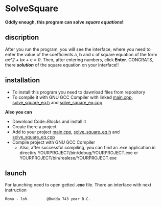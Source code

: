 # SolveSquare
**Oddly enough, this program can solve _square equations_!** 
## discription
After you run the program, you will see the interface, where you need to enter the value of the coefficients a, b and c of square equation of the form *ax^2 + bx + c = 0*.
Then, after entering numbers, click __Enter__. CONGRATS, there *__solution__* of the square equation on your interface!!
## installation
  * To install this program you need to dawnload files from repository
  * To compile it with GNU GCC Compiler with linked [main.cpp](https://github.com/MuliaAndrew/SolveSquare/blob/main/main.cpp), [solve_square_eq.h](https://github.com/MuliaAndrew/SolveSquare/blob/main/solve_square_eq.h) and  [solve_square_eq.cpp](https://github.com/MuliaAndrew/SolveSquare/blob/main/solve_square_eq.cpp)

__Also you can__
  * Dawnload Code::Blocks and install it 
  * Create there a project
  * Add to your project [main.cpp](https://github.com/MuliaAndrew/SolveSquare/blob/main/main.cpp), [solve_square_eq.h](https://github.com/MuliaAndrew/SolveSquare/blob/main/solve_square_eq.h) and [solve_square_eq.cpp](https://github.com/MuliaAndrew/SolveSquare/blob/main/solve_square_eq.cpp)
  * Compile project with GNU GCC Compiler
    * Also, after successful compiling, you can find an .exe application in directiry YOURPROJECT/bin/debug/YOURPROJECT.exe or YOURPROJECT/bin/realese/YOURPROJECT.exe
## launch
For launching need to open getted __.exe__ file. There an interface with next instruction

    Roma - loh.        @Budda 743 year B.C.

